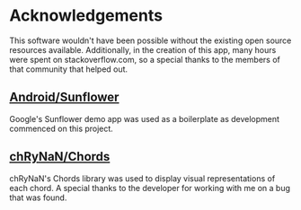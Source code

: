 # Acknowledgements

This software wouldn't have been possible without the existing open source resources available.  Additionally, in the creation of this app, many hours were spent on stackoverflow.com, so a special thanks to the members of that community that helped out.

## [Android/Sunflower](https://github.com/android/sunflower)

Google's Sunflower demo app was used as a boilerplate as development commenced on this project.  

## [chRyNaN/Chords](https://github.com/chRyNaN/chords)

chRyNaN's Chords library was used to display visual representations of each chord.  A special thanks to the developer for working with me on a bug that was found.
